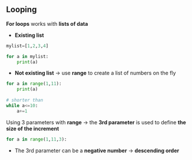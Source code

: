 ## Looping

**For loops** works with **lists of data**

- **Existing list**

```python
mylist=[1,2,3,4]

for a in mylist:
    print(a)
```

- **Not existing list** → use **range** to create a list of numbers on the fly

```python
for a in range(1,11):
    print(a)
    
# shorter than
while a<=10:
    a+=1
```

Using 3 parameters with **range** → the **3rd parameter** is used to define **the size of the increment**

```python
for a in range(1,11,3):
```

- The 3rd parameter can be a **negative number** → **descending order**
